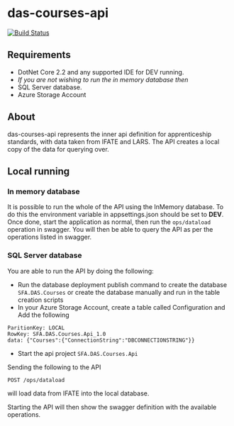 # das-courses-api

[![Build Status](https://sfa-gov-uk.visualstudio.com/Digital%20Apprenticeship%20Service/_apis/build/status/das-courses-api?branchName=master)](https://sfa-gov-uk.visualstudio.com/Digital%20Apprenticeship%20Service/_build/latest?definitionId=2187&branchName=master)

## Requirements

- DotNet Core 2.2 and any supported IDE for DEV running.
- *If you are not wishing to run the in memory database then*
- SQL Server database.
- Azure Storage Account

## About

das-courses-api represents the inner api definition for apprenticeship standards, with data taken from IFATE and LARS. The API creates a local copy of the data for querying over.

## Local running

### In memory database
It is possible to run the whole of the API using the InMemory database. To do this the environment variable in appsettings.json should be set to **DEV**. 
Once done, start the application as normal, then run the ```ops/dataload``` operation in swagger. You will then be able to query the API
as per the operations listed in swagger.

### SQL Server database
You are able to run the API by doing the following:

* Run the database deployment publish command to create the database ```SFA.DAS.Courses``` or create the database manually and run in the table creation scripts
* In your Azure Storage Account, create a table called Configuration and Add the following
```
ParitionKey: LOCAL
RowKey: SFA.DAS.Courses.Api_1.0
data: {"Courses":{"ConnectionString":"DBCONNECTIONSTRING"}}
```
* Start the api project ```SFA.DAS.Courses.Api```

Sending the following to the API

```POST /ops/dataload```

will load data from IFATE into the local database.

Starting the API will then show the swagger definition with the available operations.
